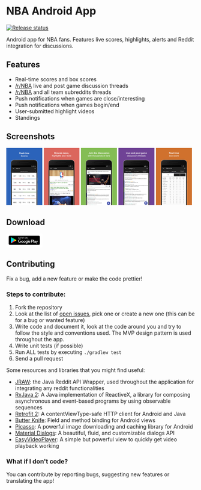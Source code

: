 # NBA Android App
[![Release status](https://img.shields.io/badge/release-v0.6.17--beta-red.svg)](https://github.com/jorgegil96/All-NBA/releases)

Android app for NBA fans. Features live scores, highlights, alerts and Reddit integration for discussions.

## Features
* Real-time scores and box scores
* [/r/NBA](https://www.reddit.com/r/nba) live and post game discussion threads
* [/r/NBA](https://www.reddit.com/r/nba) and all team subreddits threads
* Push notifications when games are close/interesting
* Push notifications when games begin/end
* User-submitted highlight videos
* Standings

## Screenshots
<img src="art/v0.5.0/bil_mockup_1.jpeg" alt="Ready" width="19%;"/> <img src="art/v0.5.0/bil_mockup_2.jpeg" alt="Ready" width="19%;"/> <img src="art/v0.5.0/bil_mockup_3.jpeg" alt="Ready" width="19%;"/> <img src="art/v0.5.0/bil_mockup_4.jpeg" alt="Ready" width="19%;"/> <img src="art/v0.5.0/bil_mockup_5.jpeg" alt="Ready" width="19%;"/>

## Download
[<img src="art/playstore.png" alt="Ready" width="19%;"/>](https://play.google.com/store/apps/details?id=com.gmail.jorgegilcavazos.ballislife)

## Contributing  

Fix a bug, add a new feature or make the code prettier!

### Steps to contribute:
1. Fork the repository
2. Look at the list of [open issues](https://github.com/jorgegil96/All-NBA/issues), pick one or create a new one (this can be for a bug or wanted feature)
3. Write code and document it, look at the code around you and try to follow the style and conventions used. The MVP design pattern is used throughout the app.
4. Write unit tests (if possible)
5. Run ALL tests by executing `./gradlew test`
6. Send a pull request

Some resources and libraries that you might find useful:
* [JRAW](https://github.com/thatJavaNerd/JRAW): the Java Reddit API Wrapper, used throughout the application for integrating any reddit functionalities   
* [RxJava 2](https://realm.io/news/gotocph-jake-wharton-exploring-rxjava2-android/): A Java implementation of ReactiveX, a library for composing asynchronous and event-based programs by using observable sequences  
* [Retrofit 2](https://square.github.io/retrofit/): A contentViewType-safe HTTP client for Android and Java
* [Butter Knife](http://jakewharton.github.io/butterknife/): Field and method binding for Android views  
* [Picasso](http://square.github.io/picasso/): A powerful image downloading and caching library for Android  
* [Material Dialogs](https://github.com/afollestad/material-dialogs): A beautiful, fluid, and customizable dialogs API  
* [EasyVideoPlayer](https://github.com/afollestad/easy-video-player): A simple but powerful view to quickly get video playback working

### What if I don't code?  

You can contribute by reporting bugs, suggesting new features or translating the app!

